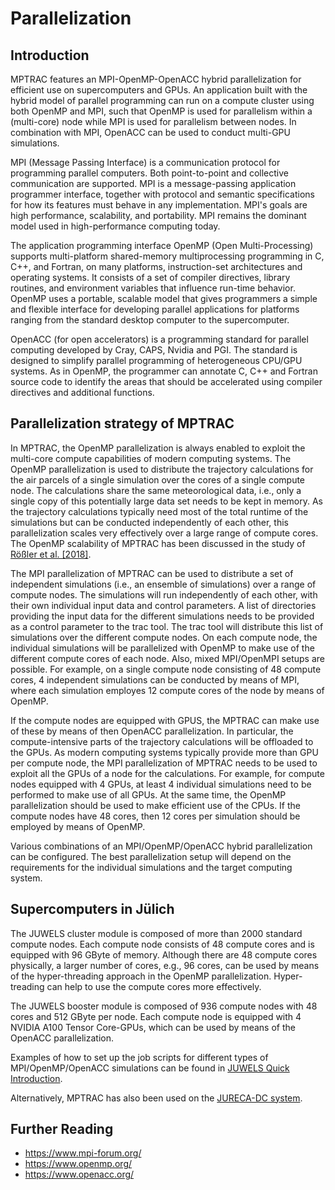 # Parallelization

## Introduction

MPTRAC features an MPI-OpenMP-OpenACC hybrid parallelization for efficient use on supercomputers and GPUs. An application built with the hybrid model of parallel programming can run on a compute cluster using both OpenMP and MPI, such that OpenMP is used for parallelism within a (multi-core) node while MPI is used for parallelism between nodes. In combination with MPI, OpenACC can be used to conduct multi-GPU simulations.

MPI (Message Passing Interface) is a communication protocol for programming parallel computers. Both point-to-point and collective communication are supported. MPI is a message-passing application programmer interface, together with protocol and semantic specifications for how its features must behave in any implementation. MPI's goals are high performance, scalability, and portability. MPI remains the dominant model used in high-performance computing today.

The application programming interface OpenMP (Open Multi-Processing) supports multi-platform shared-memory multiprocessing programming in C, C++, and Fortran, on many platforms, instruction-set architectures and operating systems. It consists of a set of compiler directives, library routines, and environment variables that influence run-time behavior. OpenMP uses a portable, scalable model that gives programmers a simple and flexible interface for developing parallel applications for platforms ranging from the standard desktop computer to the supercomputer.

OpenACC (for open accelerators) is a programming standard for parallel computing developed by Cray, CAPS, Nvidia and PGI. The standard is designed to simplify parallel programming of heterogeneous CPU/GPU systems. As in OpenMP, the programmer can annotate C, C++ and Fortran source code to identify the areas that should be accelerated using compiler directives and additional functions.

## Parallelization strategy of MPTRAC

In MPTRAC, the OpenMP parallelization is always enabled to exploit the multi-core compute capabilities of modern computing systems. The OpenMP parallelization is used to distribute the trajectory calculations for the air parcels of a single simulation over the cores of a single compute node. The calculations share the same meteorological data, i.e., only a single copy of this potentially large data set needs to be kept in memory. As the trajectory calculations typically need most of the total runtime of the simulations but can be conducted independently of each other, this parallelization scales very effectively over a large range of compute cores. The OpenMP scalability of MPTRAC has been discussed in the study of [Rößler et al. [2018]](https://doi.org/10.5194/gmd-11-575-201).

The MPI parallelization of MPTRAC can be used to distribute a set of independent simulations (i.e., an ensemble of simulations) over a range of compute nodes. The simulations will run independently of each other, with their own individual input data and control parameters. A list of directories providing the input data for the different simulations needs to be provided as a control parameter to the trac tool. The trac tool will distribute this list of simulations over the different compute nodes. On each compute node, the individual simulations will be parallelized with OpenMP to make use of the different compute cores of each node. Also, mixed MPI/OpenMPI setups are possible. For example, on a single compute node consisting of 48 compute cores, 4 independent simulations can be conducted by means of MPI, where each simulation employes 12 compute cores of the node by means of OpenMP.

If the compute nodes are equipped with GPUS, the MPTRAC can make use of these by means of then OpenACC parallelization. In particular, the compute-intensive parts of the trajectory calculations will be offloaded to the GPUs. As modern computing systems typically provide more than GPU per compute node, the MPI parallelization of MPTRAC needs to be used to exploit all the GPUs of a node for the calculations. For example, for compute nodes equipped with 4 GPUs, at least 4 individual simulations need to be performed to make use of all GPUs. At the same time, the OpenMP parallelization should be used to make efficient use of the CPUs. If the compute nodes have 48 cores, then 12 cores per simulation should be employed by means of OpenMP.

Various combinations of an MPI/OpenMP/OpenACC hybrid parallelization can be configured. The best parallelization setup will depend on the requirements for the individual simulations and the target computing system.

## Supercomputers in Jülich

The JUWELS cluster module is composed of more than 2000 standard compute nodes. Each compute node consists of 48 compute cores and is equipped with 96 GByte of memory. Although there are 48 compute cores physically, a larger number of cores, e.g., 96 cores, can be used by means of the hyper-threading approach in the OpenMP parallelization. Hyper-treading can help to use the compute cores more effectively.

The JUWELS booster module is composed of 936 compute nodes with 48 cores and 512 GByte per node. Each compute node is equipped with 4 NVIDIA A100 Tensor Core-GPUs, which can be used by means of the OpenACC parallelization.

Examples of how to set up the job scripts for different types of MPI/OpenMP/OpenACC simulations can be found in [JUWELS Quick Introduction](https://apps.fz-juelich.de/jsc/hps/juwels/quickintro.html).

Alternatively, MPTRAC has also been used on the [JURECA-DC system](https://apps.fz-juelich.de/jsc/hps/jureca/quickintro.html).

## Further Reading

* https://www.mpi-forum.org/
* https://www.openmp.org/
* https://www.openacc.org/
